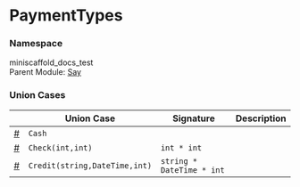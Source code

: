 

<main class="container main mb-4">
            <h1>PaymentTypes</h1>
            <p>
            <h3>Namespace</h3>
            miniscaffold_docs_test<br /><span>Parent Module: <a href="miniscaffold_docs_test-say.html">Say</a></span></p>
            <div class="xmldoc"></div>
            <h3>Union Cases</h3>
            <table class="table">
               <thead>
                  <tr>
                     <th class="fit"></th>
                     <th>Union Case</th>
                     <th>Signature</th>
                     <th>Description</th>
                  </tr>
               </thead>
               <tbody>
                  <tr>
                     <td><a href="#Cash" id="Cash">#</a></td>
                     <td class="member-name"><code class="function-or-value" data-guid="3a4fed0e-7264-47e8-b0b0-31bc9ce0c8d3">Cash</code></td>
                     <td class="member-name"></td>
                     <td class="xmldoc"><a href="https://github.com/TheAngryByrd/miniscaffold-docs-test/tree/master/src/miniscaffold-docs-test/Library.fs#L10-10" class="float-right" aria-label="View source on GitHub"><i class="fab fa-github"></i></a></td>
                  </tr>
                  <tr>
                     <td><a href="#Check(int,int)" id="Check(int,int)">#</a></td>
                     <td class="member-name"><code class="function-or-value" data-guid="92c9f49f-983b-4221-b92e-19e65ef9b346">Check(int,int)</code></td>
                     <td class="member-name"><code class="function-or-value">int * int</code></td>
                     <td class="xmldoc"><a href="https://github.com/TheAngryByrd/miniscaffold-docs-test/tree/master/src/miniscaffold-docs-test/Library.fs#L11-11" class="float-right" aria-label="View source on GitHub"><i class="fab fa-github"></i></a></td>
                  </tr>
                  <tr>
                     <td><a href="#Credit(string,DateTime,int)" id="Credit(string,DateTime,int)">#</a></td>
                     <td class="member-name"><code class="function-or-value" data-guid="66856fbb-ce84-4817-b368-0d1fdb3e6caf">Credit(string,DateTime,int)</code></td>
                     <td class="member-name"><code class="function-or-value">string * DateTime * int</code></td>
                     <td class="xmldoc"><a href="https://github.com/TheAngryByrd/miniscaffold-docs-test/tree/master/src/miniscaffold-docs-test/Library.fs#L12-12" class="float-right" aria-label="View source on GitHub"><i class="fab fa-github"></i></a></td>
                  </tr>
               </tbody>
            </table>
         </main>